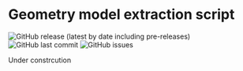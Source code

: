 # Geometry model extraction script

![GitHub release (latest by date including pre-releases)](https://img.shields.io/github/v/release/SEA-group/Geometry-model-extraction-demo?include_prereleases)
![GitHub last commit](https://img.shields.io/github/last-commit/SEA-group/Geometry-model-extraction-demo)
![GitHub issues](https://img.shields.io/github/issues-raw/SEA-group/Geometry-model-extraction-demo)

Under constrcution
